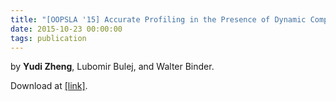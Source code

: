 ```yaml
---
title: "[OOPSLA '15] Accurate Profiling in the Presence of Dynamic Compilation"
date: 2015-10-23 00:00:00
tags: publication
---
```


by **Yudi Zheng**, Lubomir Bulej, and Walter Binder.

Download at [[link]][1].

[1]: https://doi.org/10.1145/2814270.2814281